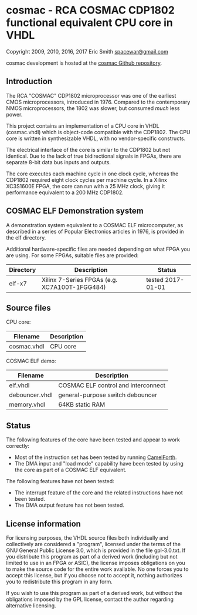 # cosmac - RCA COSMAC CDP1802 functional equivalent CPU core in VHDL

Copyright 2009, 2010, 2016, 2017 Eric Smith <spacewar@gmail.com>

cosmac development is hosted at the
[cosmac Github repository](https://github.com/brouhaha/cosmac/).

## Introduction

The RCA "COSMAC" CDP1802 microprocessor was one of the earliest
CMOS microprocessors, introduced in 1976.  Compared to the contemporary
NMOS microprocessors, the 1802 was slower, but consumed _much_ less
power.

This project contains an implementation of a CPU core in VHDL
(cosmac.vhdl) which is object-code compatible with the CDP1802.  The
CPU core is written in synthesizable VHDL, with no vendor-specific
constructs.

The electrical interface of the core is similar to the CDP1802 but not
identical. Due to the lack of true bidirectional signals in FPGAs,
there are separate 8-bit data bus inputs and outputs.

The core executes each machine cycle in one clock cycle, whereas the
CDP1802 required eight clock cycles per machine cycle.  In a Xilinx
XC3S1600E FPGA, the core can run with a 25 MHz clock, giving it
performance equivalent to a 200 MHz CDP1802.


## COSMAC ELF Demonstration system

A demonstration system equivalent to a COSMAC ELF microcomputer,
as described in a series of Popular Electronics articles in 1976,
is provided in the elf directory.

Additional hardware-specific files are needed depending on what
FPGA you are using. For some FPGAs, suitable files are provided:

| Directory | Description                                   | Status                    |
| --------- | --------------------------------------------- | ------------------------- |
| elf-x7    | Xilinx 7-Series FPGAs (e.g. XC7A100T-1FGG484) | tested 2017-01-01         |


## Source files

CPU core:

| Filename             | Description                               |
| -------------------- | ----------------------------------------- |
| cosmac.vhdl          | CPU core                                  |


COSMAC ELF demo:

| Filename             | Description                               |
| -------------------- | ----------------------------------------- |
| elf.vhdl             | COSMAC ELF control and interconnect       |
| debouncer.vhdl       | general-purpose switch debouncer          |
| memory.vhdl          | 64KB static RAM                           |


## Status

The following features of the core have been tested and appear
to work correctly:
* Most of the instruction set has been tested by running
  [CamelForth](http://www.camelforth.com/news.php).
* The DMA input and "load mode" capability have been tested by using
  the core as part of a COSMAC ELF equivalent.

The following features have not been tested:
* The interrupt feature of the core and the related instructions have
  not been tested.
* The DMA output feature has not been tested.


## License information

For licensing purposes, the VHDL source files both individually and
collectively are considered a "program", licensed under the terms of
the GNU General Public License 3.0, which is provided in the file
gpl-3.0.txt.  If you distribute this program as part of a derived work
(including but not limited to use in an FPGA or ASIC), the license
imposes obligations on you to make the source code for the entire work
available.  No one forces you to accept this license, but if you
choose not to accept it, nothing authorizes you to redistribute this
program in any form.

If you wish to use this program as part of a derived work, but without
the obligations imposed by the GPL license, contact the author
regarding alternative licensing.
